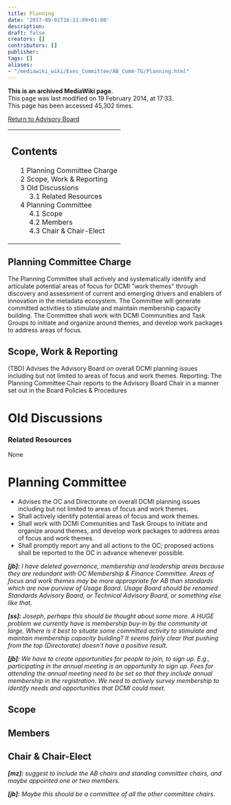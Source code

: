 ```yaml
---
title: Planning
date: '2017-09-01T16:21:09+01:00'
description: 
draft: false
creators: []
contributors: []
publisher: 
tags: []
aliases:
- "/mediawiki_wiki/Exec_Committee/AB_Comm-TG/Planning.html"
---
```


 **This is an archived MediaWiki page.**  
This page was last modified on 19 February 2014, at 17:33.  
This page has been accessed 45,302 times.

[Return to Advisory Board](/mediawiki_wiki/Exec_Committee/AB_Comm-TG)

<table id="toc" class="toc">
  <tr>
    <td>
      <div id="toctitle">
        <h2>Contents</h2>
      </div>
      <ul>
        <li class="toclevel-1 tocsection-1"><a href="#Planning_Committee_Charge"><span class="tocnumber">1</span> <span class="toctext">Planning Committee Charge</span></a></li>
        <li class="toclevel-1 tocsection-2"><a href="#Scope.2C_Work_.26_Reporting"><span class="tocnumber">2</span> <span class="toctext">Scope, Work &amp; Reporting</span></a></li>
        <li class="toclevel-1 tocsection-3">
          <a href="#Old_Discussions"><span class="tocnumber">3</span> <span class="toctext">Old Discussions</span></a>
          <ul>
            <li class="toclevel-2 tocsection-4"><a href="#Related_Resources"><span class="tocnumber">3.1</span> <span class="toctext">Related Resources</span></a></li>
          </ul>
        </li>
        <li class="toclevel-1 tocsection-5">
          <a href="#Planning_Committee"><span class="tocnumber">4</span> <span class="toctext">Planning Committee</span></a>
          <ul>
            <li class="toclevel-2 tocsection-6"><a href="#Scope"><span class="tocnumber">4.1</span> <span class="toctext">Scope</span></a></li>
            <li class="toclevel-2 tocsection-7"><a href="#Members"><span class="tocnumber">4.2</span> <span class="toctext">Members</span></a></li>
            <li class="toclevel-2 tocsection-8"><a href="#Chair_.26_Chair-Elect"><span class="tocnumber">4.3</span> <span class="toctext">Chair &amp; Chair-Elect</span></a></li>
          </ul>
        </li>
      </ul>
    </td>
  </tr>
</table>


## Planning Committee Charge

The Planning Committee shall actively and systematically identify and articulate potential areas of focus for DCMI "work themes" through discovery and assessment of current and emerging drivers and enablers of innovation in the metadata ecosystem. The Committee will generate committed activities to stimulate and maintain membership capacity building. The Committee shall work with DCMI Communities and Task Groups to initiate and organize around themes, and develop work packages to address areas of focus.

## Scope, Work & Reporting

(TBD) Advises the Advisory Board on overall DCMI planning issues including but not limited to areas of focus and work themes. Reporting: The Planning Committee Chair reports to the Advisory Board Chair in a manner set out in the Board Policies & Procedures

# Old Discussions

### Related Resources 

None

# Planning Committee 

- Advises the OC and Directorate on overall DCMI planning issues including but not limited to areas of focus and work themes.
- Shall actively identify potential areas of focus and work themes.
- Shall work with DCMI Communities and Task Groups to initiate and organize around themes, and develop work packages to address areas of focus and work themes.
- Shall promptly report any and all actions to the OC; proposed actions shall be reported to the OC in advance whenever possible.

_**[jb]:** I have deleted governance, membership and leadership areas because they are redundant with OC Membership & Finance Committee. Areas of focus and work themes may be more appropriate for AB than standards which are now purview of Usage Board. Usage Board should be renamed Standards Advisory Board, or Technical Advisory Board, or something else like that._

_**[ss]:** Joseph, perhaps this should be thought about some more. A HUGE problem we currently have is membership buy-in by the community at large. Where is it best to situate some committed activity to stimulate and maintain membership capacity building? It seems fairly clear that pushing from the top (Directorate) doesn't have a positive result._

_**[jb]:** We have to create opportunities for people to join, to sign up. E.g., participating in the annual meeting is an opportunity to sign up. Fees for attending the annual meeting need to be set so that they include annual membership in the registration. We need to actively survey membership to identify needs and opportunities that DCMI could meet._

## Scope 

## Members 

## Chair & Chair-Elect 

_**[mz]:** suggest to include the AB chairs and standing committee chairs, and maybe appointed one or two members._

_**[jb]:** Maybe this should be a committee of all the other committee chairs._

